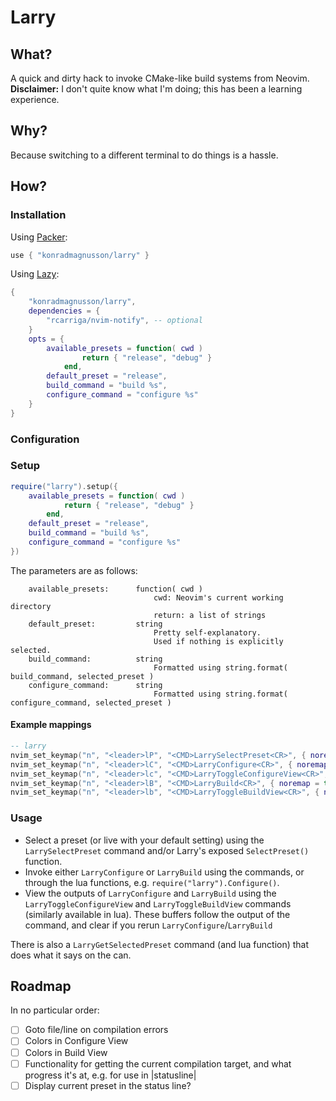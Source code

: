 # Larry
## What?
A quick and dirty hack to invoke CMake-like build systems from Neovim.   
**Disclaimer:** I don't quite know what I'm doing; this has been a learning experience.

## Why?
Because switching to a different terminal to do things is a hassle.

## How?
### Installation

Using [Packer](https://github.com/wbthomason/packer.nvim):   
```lua
use { "konradmagnusson/larry" }
```

Using [Lazy](https://github.com/folke/lazy.nvim):   
```lua
{
    "konradmagnusson/larry",
    dependencies = {
        "rcarriga/nvim-notify", -- optional
    }
    opts = {
        available_presets = function( cwd )
                return { "release", "debug" }
            end,
        default_preset = "release",
        build_command = "build %s",
        configure_command = "configure %s"
    }
}
```

### Configuration
### Setup
```lua
require("larry").setup({
    available_presets = function( cwd )
            return { "release", "debug" }
        end,
    default_preset = "release",
    build_command = "build %s",
    configure_command = "configure %s"
})
```
The parameters are as follows:
```
    available_presets:      function( cwd )
                                cwd: Neovim's current working directory
                                return: a list of strings
    default_preset:         string
                                Pretty self-explanatory.
                                Used if nothing is explicitly selected.
    build_command:          string
                                Formatted using string.format( build_command, selected_preset )
    configure_command:      string
                                Formatted using string.format( configure_command, selected_preset )
```

#### Example mappings
```lua
-- larry
nvim_set_keymap("n", "<leader>lP", "<CMD>LarrySelectPreset<CR>", { noremap = true })
nvim_set_keymap("n", "<leader>lC", "<CMD>LarryConfigure<CR>", { noremap = true })
nvim_set_keymap("n", "<leader>lc", "<CMD>LarryToggleConfigureView<CR>", { noremap = true })
nvim_set_keymap("n", "<leader>lB", "<CMD>LarryBuild<CR>", { noremap = true })
nvim_set_keymap("n", "<leader>lb", "<CMD>LarryToggleBuildView<CR>", { noremap = true })
```

### Usage
* Select a preset (or live with your default setting) using the `LarrySelectPreset` command and/or Larry's exposed `SelectPreset()` function.
* Invoke either `LarryConfigure` or `LarryBuild` using the commands, or through the lua functions, e.g. `require("larry").Configure()`.
* View the outputs of `LarryConfigure` and `LarryBuild` using the `LarryToggleConfigureView` and `LarryToggleBuildView` commands (similarly available in lua). These buffers follow the output of the command, and clear if you rerun `LarryConfigure`/`LarryBuild`

There is also a `LarryGetSelectedPreset` command (and lua function) that does what it says on the can.


## Roadmap

In no particular order:

- [ ] Goto file/line on compilation errors   
- [ ] Colors in Configure View   
- [ ] Colors in Build View   
- [ ] Functionality for getting the current compilation target, and what progress it's at, e.g. for use in |statusline|   
- [ ] Display current preset in the status line?   
